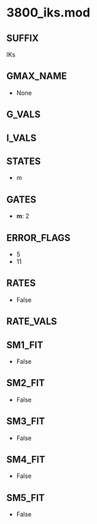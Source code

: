 # 3800_iks.mod

## SUFFIX

IKs

## GMAX_NAME

- None

## G_VALS


## I_VALS


## STATES

- m

## GATES

- **m**: 2

## ERROR_FLAGS

- 5
- 11

## RATES

- False

## RATE_VALS


## SM1_FIT

- False

## SM2_FIT

- False

## SM3_FIT

- False

## SM4_FIT

- False

## SM5_FIT

- False

